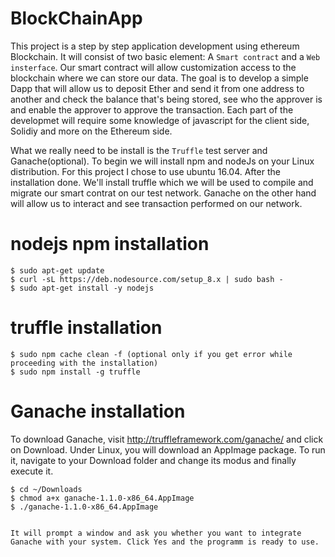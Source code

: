 # BlockChainApp

This project is a step by step application development using ethereum Blockchain. It will consist of two basic element: A `Smart contract` and a `Web insterface`. Our smart contract will allow customization access to the blockchain where we can store our data.
The goal is to develop a simple Dapp that will allow us to deposit Ether and send it from one address to another and check the balance that's being stored, see who the approver is and enable the approver to approve the transaction. Each part of the developmet will require some knowledge of javascript for the client side, Solidiy and more on the Ethereum side.


What we really need to be install is the `Truffle` test server and Ganache(optional).
To begin we will install npm and nodeJs on your Linux distribution. For this project I chose to use ubuntu 16.04. After the installation done. We'll install truffle which we will be used to compile and migrate our smart contrat on our test network.
Ganache on the other hand will allow us to interact and see transaction performed on our network.

# nodejs npm installation
```
$ sudo apt-get update
$ curl -sL https://deb.nodesource.com/setup_8.x | sudo bash -
$ sudo apt-get install -y nodejs
```

# truffle installation
```
$ sudo npm cache clean -f (optional only if you get error while proceeding with the installation)
$ sudo npm install -g truffle
```

# Ganache installation
To download Ganache, visit http://truffleframework.com/ganache/ and click on Download.
Under Linux, you will download an AppImage package. To run it, navigate to your Download folder and change its modus and finally execute it.
```
$ cd ~/Downloads
$ chmod a+x ganache-1.1.0-x86_64.AppImage
$ ./ganache-1.1.0-x86_64.AppImage


It will prompt a window and ask you whether you want to integrate Ganache with your system. Click Yes and the programm is ready to use.


